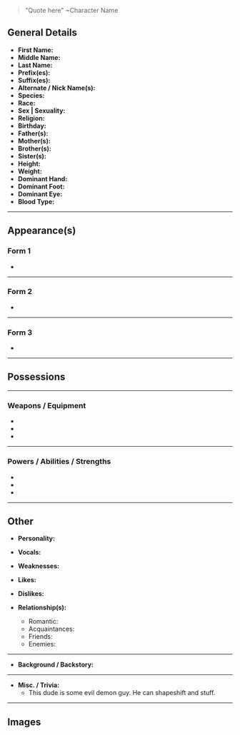 > "Quote here" ~Character Name

## General Details
- **First Name:** 
- **Middle Name:** 
- **Last Name:** 
- **Prefix(es):** 
- **Suffix(es):** 
- **Alternate / Nick Name(s):** 
- **Species:** 
- **Race:** 
- **Sex | Sexuality:** 
- **Religion:** 
- **Birthday:** 
- **Father(s):** 
- **Mother(s):** 
- **Brother(s):** 
- **Sister(s):** 
- **Height:** 
- **Weight:** 
- **Dominant Hand:** 
- **Dominant Foot:** 
- **Dominant Eye:** 
- **Blood Type:** 
***
## Appearance(s)
### Form 1
- 
***
### Form 2
- 
***
### Form 3
- 
***
## Possessions
***
### Weapons / Equipment
-
-
-
***
### Powers / Abilities / Strengths
-
-
-
***
## Other
- **Personality:** 

- **Vocals:** 

- **Weaknesses:** 

- **Likes:** 

- **Dislikes:** 

- **Relationship(s):** 
	- Romantic: 
	- Acquaintances: 
	- Friends: 
	- Enemies: 
***
- **Background / Backstory:** 
***
- **Misc. / Trivia:** 
	- This dude is some evil demon guy. He can shapeshift and stuff.
***
## Images